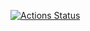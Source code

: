 [![Actions Status](https://github.com/nordwaldberg/backend-project-46/actions/workflows/hexlet-check.yml/badge.svg)](https://github.com/nordwaldberg/backend-project-46/actions)